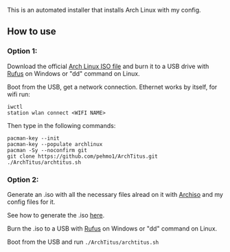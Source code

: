 This is an automated installer that installs Arch Linux with my config.

## How to use

### Option 1:
Download the official [Arch Linux ISO file](https://archlinux.org/download) and burn it to a USB drive with [Rufus](https://rufus.ie/en/) on Windows or "dd" command on Linux.

Boot from the USB, get a network connection. Ethernet works by itself, for wifi run:
```
iwctl
station wlan connect <WIFI NAME>
```
Then type in the following commands:

```
pacman-key --init
pacman-key --populate archlinux
pacman -Sy --noconfirm git
git clone https://github.com/pehmo1/ArchTitus.git
./ArchTitus/archtitus.sh
```

### Option 2:
Generate an .iso with all the necessary files alread on it with [Archiso](https://wiki.archlinux.org/title/Archiso) and my config files for it.

See how to generate the .iso [here](https://github.com/pehmo1/archimg).

Burn the .iso to a USB with [Rufus](https://rufus.ie/en/) on Windows or "dd" command on Linux.

Boot from the USB and run ```./ArchTitus/archtitus.sh```